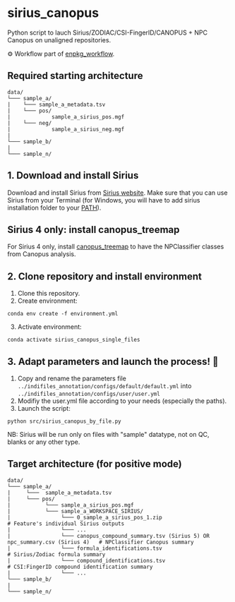 # sirius_canopus
Python script to lauch Sirius/ZODIAC/CSI-FingerID/CANOPUS + NPC Canopus on unaligned repositories.  

⚙️ Workflow part of [enpkg_workflow](https://github.com/mandelbrot-project/enpkg_workflow).  

## Required starting architecture
```
data/
└─── sample_a/
|    └─── sample_a_metadata.tsv              
|    └─── pos/
|             sample_a_sirius_pos.mgf    
|    └─── neg/
|             sample_a_sirius_neg.mgf 
|
└─── sample_b/
|
└─── sample_n/
```

## 1. Download and install Sirius
Download and install Sirius from [Sirius website](https://bio.informatik.uni-jena.de/software/sirius/). Make sure that you can use Sirius from your Terminal (for Windows, you will have to add sirius installation folder to your [PATH](https://docs.microsoft.com/en-us/previous-versions/office/developer/sharepoint-2010/ee537574(v=office.14))).

## Sirius 4 only: install canopus_treemap
For Sirius 4 only, install [canopus_treemap](https://github.com/kaibioinfo/canopus_treemap) to have the NPClassifier classes from Canopus analysis. 

## 2. Clone repository and install environment

1. Clone this repository.
2. Create environment: 
```console 
conda env create -f environment.yml
```
3. Activate environment:  
```console 
conda activate sirius_canopus_single_files
```

## 3. Adapt parameters and launch the process! 🚀

1. Copy and rename the parameters file <code>../indifiles_annotation/configs/default/default.yml</code> into <code>../indifiles_annotation/configs/user/user.yml</code>
2. Modifiy the user.yml file according to your needs (especially the paths).
3. Launch the script:
```console 
python src/sirius_canopus_by_file.py
```
NB: Sirius will be run only on files with "sample" datatype, not on QC, blanks or any other type.

##  Target architecture (for positive mode)

```
data/
└─── sample_a/
|     └───  sample_a_metadata.tsv
|     └─── pos/
|           └─── sample_a_sirius_pos.mgf
|           └─── sample_a_WORKSPACE_SIRIUS/
|                └─── 0_sample_a_sirius_pos_1.zip                                             # Feature's individual Sirius outputs
|                └─── ...
|                └─── canopus_compound_summary.tsv (Sirius 5) OR npc_summary.csv (Sirius 4)   # NPClassifier Canopus summary
|                └─── formula_identifications.tsv                                             # Sirius/Zodiac formula summary
|                └─── compound_identifications.tsv                                            # CSI:FingerID compound identification summary
|                └─── ...
└─── sample_b/
|
└─── sample_n/
```


